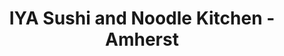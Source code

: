 ---
layout: place
title: "IYA Sushi and Noodle Kitchen - Amherst"
permalink: /massachusetts/amherst/iya-sushi-and-noodle-kitchen-amherst.html
stateAbbr: MA
stateName: Massachusetts
cityName: Amherst
place_id: ChIJNbZNzPDN5okR60x4CkT9NJw
photos:
  - name: >-
      places/ChIJNbZNzPDN5okR60x4CkT9NJw/photos/AUy1YQ38MzSnFN6Xajha8zYpHNC5IH3I9c_sansh8SuSnEuTpc25q9nj0qpt0q1SuxwuQRRHlIVcmfE_nc68iSJDQbaUWfTE1wsZmrEzdF1YWtTeIEzBNWpy0lYraH3mBtJzrBY2fpMokqirVn0Bp0nDVz0WxyAnEpTHunV24y2IKBUqmADkYmJKhL7Bx8G6QYj31Ba6bW14-qi0svLrBmn3-J6Sy0yNedlJGxqRsV2JHAaM1OWGO3Fx4i5KWdkSHWUCgnGiOdG9UWVCpOrSShxczFafT70TZBl6SC6_-a-HK3q5NvTWwQv2z3-94llFhkVdOXnAMKEcA9qReSuP6L3IhYVNs63WNRkzF19uy4K3ViH6v-OUT881XKPzhS9vTlAwmXCsw3cp__Kc3PzcEr3MJT3wCnJmqaSFvzH6UwNUx1aWDQ
    widthPx: 4032
    heightPx: 3024
    authorAttributions:
      - displayName: Andrea Pruna
        uri: https://maps.google.com/maps/contrib/111326895095148799204
        photoUri: >-
          https://lh3.googleusercontent.com/a-/ALV-UjUXdctGKcjAtZEF-ttVuhOpgQ4NtGxMpLDPd-MYvxVlJ04i2Mk7=s100-p-k-no-mo
    flagContentUri: >-
      https://www.google.com/local/imagery/report/?cb_client=maps_api_places.places_api&image_key=!1e10!2sCIHM0ogKEICAgID92IivTA&hl=en-US
    googleMapsUri: >-
      https://www.google.com/maps/place//data=!3m4!1e2!3m2!1sCIHM0ogKEICAgID92IivTA!2e10!4m2!3m1!1s0x89e6cdf0cc4db635:0x9c34fd440a784ceb
  - name: >-
      places/ChIJNbZNzPDN5okR60x4CkT9NJw/photos/AUy1YQ27_1PbNCtXkfSGb5xueAJxibhUdTYyWvRhKwEK7sbPiCNo_BkEDHnDpEDB0BhkSv57CpZA8aUscPDbA09KRXKc4jXMq4ELc4Oa18jJS1jRS0UsgjLProyCbYmy6rp_u1rsoSNIS5yVnTmHY14xBQa3K25zCeTFRpHR2aTRNSKiA3F8P_RUNxkH_xKnnGtPkqKYKWNjuemt2zcFSReSNjcUcsgnRdDSX9Mh3crQyQnb3IumcwI20fduHP2oeSaWdnrRwQXzFudiRry9xqUGyYP7wpQ71W8G8HT3hC84qcLVigEun0kMHc-dWB3qhPHay5oAM_UULuvkJUF5UuXD_6DdJ0mG1G4zXtPfmacE197pFzbogrzQVnv_CpyKL4lM2iHttDDZl2H2ojJSIZp2ycA_FxKqOaBTn6F9XJf0AUSs3wGu
    widthPx: 4800
    heightPx: 4002
    authorAttributions:
      - displayName: Mike E
        uri: https://maps.google.com/maps/contrib/110724836735872115041
        photoUri: >-
          https://lh3.googleusercontent.com/a/ACg8ocIOmVnTs-Qwen6o-Za9nmCTbO_0XfDybHIy5mVqno-NL3vhGw=s100-p-k-no-mo
    flagContentUri: >-
      https://www.google.com/local/imagery/report/?cb_client=maps_api_places.places_api&image_key=!1e10!2sCIHM0ogKEICAgIDnp7qjsQE&hl=en-US
    googleMapsUri: >-
      https://www.google.com/maps/place//data=!3m4!1e2!3m2!1sCIHM0ogKEICAgIDnp7qjsQE!2e10!4m2!3m1!1s0x89e6cdf0cc4db635:0x9c34fd440a784ceb
  - name: >-
      places/ChIJNbZNzPDN5okR60x4CkT9NJw/photos/AUy1YQ3I3GZQA16IBJQE2NbO3FLTx5kuNdKYKbCI-EKnopEHM6WO3kVfg0XrAZlUC9qCzOn2AJ65-7r7jk4sduNDtLxJVLyDDXBdO-h67qJQabtLT8-bKK-T2-scN0zISqi3k4g7AzdF0E556p0ObOlyj_ja0SZdN9949vTsS2sV5jeyaxJcEDFv98XCedqWymtysxJ0TZMqB51XLmyXvmHQo3UFsyNw3fUpUEE0TL0Qe7KlD7IHsrCsM7yxN-ZKqanpALuuPyE2MOQ4kVKyIoJW2lVyPWvAXeQoap-0xgDi_H7zBGTW_lhdRsm2SICmqFfl85Q-BL1dByB2GMrtYZgOzQGoKoE26Nwc8lCi38KCEa9AUMZdlvvyZQiO_UU6k7egVjA-TaKDRPseTZd31u6jkJV-anQiHLqqVcU3pWIf54gSboYF
    widthPx: 3072
    heightPx: 4080
    authorAttributions:
      - displayName: Bryan D
        uri: https://maps.google.com/maps/contrib/108849625600524180745
        photoUri: >-
          https://lh3.googleusercontent.com/a-/ALV-UjWWnix1fiklxPApRiAKVfJBBNh1qq38PikmG2acmePThBMVCfpt=s100-p-k-no-mo
    flagContentUri: >-
      https://www.google.com/local/imagery/report/?cb_client=maps_api_places.places_api&image_key=!1e10!2sCIHM0ogKEICAgIDZ2pKLmQE&hl=en-US
    googleMapsUri: >-
      https://www.google.com/maps/place//data=!3m4!1e2!3m2!1sCIHM0ogKEICAgIDZ2pKLmQE!2e10!4m2!3m1!1s0x89e6cdf0cc4db635:0x9c34fd440a784ceb
  - name: >-
      places/ChIJNbZNzPDN5okR60x4CkT9NJw/photos/AUy1YQ2kmCZ-iEDDnT68DIUPKpBPsebNO7-7O3Me-8eaZvO8XWGTaG2E_SpB4YAo6-9ULsPpwU8k0gbLkUnCnaq-lWzffvshkSWNB-znsi9EQawbmI0EiWvupPhySRB_8S4vcwvywnuvGYu1X3USihudGRo8I-kc-luMHXf2Mn_fzWmnwRRTGrmc7lHGzKtDHmAUvHNuPP97eDFkKNNPDSEwm4rHUXUmJtKJ-0atInTSRew5T-Y5aTfhDa6MmwNxDDNEEFWsGXK8KvOme9uaSfnC-3EO3GQK8LgvN2VLsaVBFgznwGmBPYzkD8Y6Ba1FgWJxS2Soyn6Y4_eYOAlBJwZUz3WLcZ7q9snOEoazBzTMV5JCwgBUnOki8qlQgVj6kbMNJsmLJUk9JWyyNyE5gY-ntVGIFNLZk4IXiGYEV56iRIIKUw
    widthPx: 4032
    heightPx: 3024
    authorAttributions:
      - displayName: S G
        uri: https://maps.google.com/maps/contrib/103460787569616948008
        photoUri: >-
          https://lh3.googleusercontent.com/a/ACg8ocIRMAWYmYM5hx7YQJLFjEAnYJYj1Hr_WO6nnLx01N_U-weFNw=s100-p-k-no-mo
    flagContentUri: >-
      https://www.google.com/local/imagery/report/?cb_client=maps_api_places.places_api&image_key=!1e10!2sCIHM0ogKEICAgIDrh_SGZA&hl=en-US
    googleMapsUri: >-
      https://www.google.com/maps/place//data=!3m4!1e2!3m2!1sCIHM0ogKEICAgIDrh_SGZA!2e10!4m2!3m1!1s0x89e6cdf0cc4db635:0x9c34fd440a784ceb
  - name: >-
      places/ChIJNbZNzPDN5okR60x4CkT9NJw/photos/AUy1YQ2co6JO6NPw5BCOboTO027eDj20RLhGtwj14iCAbIX0pdpzySDHQbaloMcdYTD_fuYk6svT0DH_AlUTnWYZ3ua8BVDiFndTD3eVbNmG7jioOp4oK-PyQORQZkuJfBXF2vKbCpjNYq50L6xKP_frS4e12lVDQtctiNupHKDWbbPGiqNGvl9tNWOr4lzCl2zKjDzOnPqo_ad0w8r8Lpr4NEXdreo12IpUPglcA3zd8i8VGwQi7vEMAs52VnHXSJJl8xZF2j01LmIl-5t3q0MnpsQQ-JoHARZtJ1yyLVqT8xeWGcPDBibu-F2s_H42K5R4rEnQ_R0aW0Ogs92uzjfyJQ3Lj81QhaPhsbkjNtqIVBSc667bcnGWjKs25od0DpIUlF6AbZ4alZtKyZGV5MXOWlLj6T-dY-MoUjKSF7b5L25-Ig
    widthPx: 4032
    heightPx: 3024
    authorAttributions:
      - displayName: J W (Jacqui)
        uri: https://maps.google.com/maps/contrib/113161143998368827355
        photoUri: >-
          https://lh3.googleusercontent.com/a-/ALV-UjUV7KynJzZ_s7qdfDmw67bhAS5dZlWsge2NtfOuY_Vdil0xPF6Sxg=s100-p-k-no-mo
    flagContentUri: >-
      https://www.google.com/local/imagery/report/?cb_client=maps_api_places.places_api&image_key=!1e10!2sCIHM0ogKEICAgICH4JqlOA&hl=en-US
    googleMapsUri: >-
      https://www.google.com/maps/place//data=!3m4!1e2!3m2!1sCIHM0ogKEICAgICH4JqlOA!2e10!4m2!3m1!1s0x89e6cdf0cc4db635:0x9c34fd440a784ceb
  - name: >-
      places/ChIJNbZNzPDN5okR60x4CkT9NJw/photos/AUy1YQ3o9x2m900dJpnpqM4D61neq96aSc4de-FXqL_UGbD3-q4gYdIyz_K5yH8vAHr7z_jpoRBiFCO2ecLmK2sBCpJt4N8KMoOjeswVSUuatVCZqwLXcR5m1z7scFYPP5VedfPjOiJ4gdtU34xuHiYfeFAc5AGMTq4CM0VDBzspxP2B0U36lC_SyKbzfUufUsF4_9X88bOuEPGwh7CQKU1c77Z4Eu2YCoT8wliygGf8krjRaNGIcDhj7H7zxIyBpEqGmCstJzEkkEbKATTyBiqXOEB0EuBitITuydxzhqVUaLAkpVVQgyhqy-mCZxx3sgtzu_hJ--zSUYkSyhKVWdYTuRdY_4X8wN6xQf9yza_ddhYjbJKjnajGktFvnIYLHu0jqnbEuDeI3x9LzOmJaGPF4VDa3XE7f4-5S9fyE8VqS5o
    widthPx: 4032
    heightPx: 3024
    authorAttributions:
      - displayName: J W (Jacqui)
        uri: https://maps.google.com/maps/contrib/113161143998368827355
        photoUri: >-
          https://lh3.googleusercontent.com/a-/ALV-UjUV7KynJzZ_s7qdfDmw67bhAS5dZlWsge2NtfOuY_Vdil0xPF6Sxg=s100-p-k-no-mo
    flagContentUri: >-
      https://www.google.com/local/imagery/report/?cb_client=maps_api_places.places_api&image_key=!1e10!2sCIHM0ogKEICAgID7gbv-YQ&hl=en-US
    googleMapsUri: >-
      https://www.google.com/maps/place//data=!3m4!1e2!3m2!1sCIHM0ogKEICAgID7gbv-YQ!2e10!4m2!3m1!1s0x89e6cdf0cc4db635:0x9c34fd440a784ceb
  - name: >-
      places/ChIJNbZNzPDN5okR60x4CkT9NJw/photos/AUy1YQ3RNGuS7FzKBR9FRxcNJ9XUx5af7--UHLQmcHz3CMIgryVlwVlJEh0wlBz53G44IQXmPleBGgSKxsJW8zND1I32Kj-uGE89LLpftODtrF7NyaEFY12zDzBGtwZge9sj-yeamTLfFnc3ASkP8XThYVs1FZUy0Q5aeJ3zg4o2G0BJtp1jYmgDvHGFH4KbAKj2aSdfnhQGxFUaSLmNkDCeOeRGzg23QGrDxK0KRSzDn7FTQJ0u-Y9VfwAQDmQpkf8ZdjLMUv_5MNWjirlkYhYyDCygLvY8LYDv7XOv9q72ro-EZubGWwixU8jWsDl-glE9AVKyXvJSAn8Jw5C_gT05ZdMs1u-DlXABsI3clXWZS5HVyVMNyVY7rOo8NrBvyhI7-Fov8-rTOK0isbuYx9L6lezn-a15glt_YvxCVSDVlz8EoQ8
    widthPx: 4032
    heightPx: 3024
    authorAttributions:
      - displayName: S G
        uri: https://maps.google.com/maps/contrib/103460787569616948008
        photoUri: >-
          https://lh3.googleusercontent.com/a/ACg8ocIRMAWYmYM5hx7YQJLFjEAnYJYj1Hr_WO6nnLx01N_U-weFNw=s100-p-k-no-mo
    flagContentUri: >-
      https://www.google.com/local/imagery/report/?cb_client=maps_api_places.places_api&image_key=!1e10!2sCIHM0ogKEICAgIDrh_SG5AE&hl=en-US
    googleMapsUri: >-
      https://www.google.com/maps/place//data=!3m4!1e2!3m2!1sCIHM0ogKEICAgIDrh_SG5AE!2e10!4m2!3m1!1s0x89e6cdf0cc4db635:0x9c34fd440a784ceb
  - name: >-
      places/ChIJNbZNzPDN5okR60x4CkT9NJw/photos/AUy1YQ1b6TR2TDen4TTOVGXaNOaMC83UWrojy2C1Qc8v-9ckZFR13_rTFZTkb-qhlqHiz13MWquuLiXRkAnLaExhaI6t-GYyj9_usoeabn3UMnWELYSORubvZnM3R9VjYOHR4bfKaZPt8Vel4GUNK7yjMwS9wqbj-lQSJqv7O76hMQ8uhPa-nNsezpBrasdrafZyo4RukqRnpQ9XT4n2aRczh8Mf0vgds29bpgCiI7UKrJ1IrkF2cRtkvJl51c6GuJNidZbPtGA0zMpraj95lmGh6-kB2EucUF6f6Mlh-I9FaXGa4j6VDxEEMuB-0VL4qNLVKkcG9LXrEixanyNMBO23S20Y76nE5XhywLE9TwfhylOH7hS1tQMwaabuvf3lkFVR8oI8vVZ0g7AsTBuSB2D5rCYIdzC1QvRb9CkfaWLB5UCblUk
    widthPx: 3000
    heightPx: 4000
    authorAttributions:
      - displayName: M RL
        uri: https://maps.google.com/maps/contrib/111886931787028630549
        photoUri: >-
          https://lh3.googleusercontent.com/a-/ALV-UjVyLdi5qjVlUgXx3VrA6l7g6_u1ChostOQX9pKjucsjDkIG6vzt=s100-p-k-no-mo
    flagContentUri: >-
      https://www.google.com/local/imagery/report/?cb_client=maps_api_places.places_api&image_key=!1e10!2sCIHM0ogKEICAgIDD4P3HuAE&hl=en-US
    googleMapsUri: >-
      https://www.google.com/maps/place//data=!3m4!1e2!3m2!1sCIHM0ogKEICAgIDD4P3HuAE!2e10!4m2!3m1!1s0x89e6cdf0cc4db635:0x9c34fd440a784ceb
  - name: >-
      places/ChIJNbZNzPDN5okR60x4CkT9NJw/photos/AUy1YQ2Y4YDrqIvg-YYuAr74EfNgbKwYdS68bgGDhSGaRlwDyPWCYLlJbfn73I5NEH_SyERskuHrXFp_1nQZZtKgA-pGIBzZJ2c7Kr49OA2YPsJLZCMQ1P19JCg4eTpR9UWuaRBHK4tIFKUbclbshZjOCV1cFBnD0rEkinh4xXQX0FL2m9Fj6IUeTYWXEM5BDeVxPViiy1sYzlNR52CIZ4TNPzeHdM9KdZTawlBHRQoZOgopD5U9sYZmkcqjj7VVBY0Gl-7vSeSHDMb1b0wxjwDWMsky3UQR-KhBQqt0f7QudS4QKAPMDmaDIcoIIGlUwAz8eY2zkiE5gh4Eb740-LbMYpHZHNqtNo5KTcslnC5ZPIQWMNCfgtiZhudbOHOm8qoREqkPOp1FPLGNetmARxZmMNQhZn68IO4WUNiw8m4toA5gATM
    widthPx: 3024
    heightPx: 4032
    authorAttributions:
      - displayName: Andrea Pruna
        uri: https://maps.google.com/maps/contrib/111326895095148799204
        photoUri: >-
          https://lh3.googleusercontent.com/a-/ALV-UjUXdctGKcjAtZEF-ttVuhOpgQ4NtGxMpLDPd-MYvxVlJ04i2Mk7=s100-p-k-no-mo
    flagContentUri: >-
      https://www.google.com/local/imagery/report/?cb_client=maps_api_places.places_api&image_key=!1e10!2sCIHM0ogKEICAgID92IivjAE&hl=en-US
    googleMapsUri: >-
      https://www.google.com/maps/place//data=!3m4!1e2!3m2!1sCIHM0ogKEICAgID92IivjAE!2e10!4m2!3m1!1s0x89e6cdf0cc4db635:0x9c34fd440a784ceb
  - name: >-
      places/ChIJNbZNzPDN5okR60x4CkT9NJw/photos/AUy1YQ2tKhf-nnvFRvZSHNKP0NVlqbU2lFzXQc9zmrADge2wzx3MJ7vRXgz7cXDOSElAa_KhhnrqYxYSO2BtIYoD5o364FvFicXU2cGJ_uTXwbHAyU3GDz-977OeZ4gN1tgonmwzsU4D-HUJNoneXonC42IZ7EKuw2B1aAhIczcfquHqDS_UGZoNkwq5UbJcBDJAz_eqTag-3tzcfzEKrI-CqBCAaMNh2QeerXmTsF0SzYSVJ4fgwSbvaho1AKstqQph1EdiVJrshNoLJitmwCEGgxrvspsdTzR_fkT5XzVGterOUUFWhstNh-qdG-DGg_JTsCmXI7gN6sTr9BF74gmEyfEswMOGAaq_qmdR29d5-WVC00qtlXt6xJK_tc3JsncRQLZzwMNuDMnlww3IBsIPU1CjDhjZYKA0S1nc7ya9nhVGVQ
    widthPx: 4032
    heightPx: 3024
    authorAttributions:
      - displayName: Amit Hattimare
        uri: https://maps.google.com/maps/contrib/113454305693020248699
        photoUri: >-
          https://lh3.googleusercontent.com/a-/ALV-UjUI2CI9o_FPC-jh7OqsXlO08Im1zSWZ2iuMjZYfQPXLQz7AM4w=s100-p-k-no-mo
    flagContentUri: >-
      https://www.google.com/local/imagery/report/?cb_client=maps_api_places.places_api&image_key=!1e10!2sCIHM0ogKEICAgIC2uePyVA&hl=en-US
    googleMapsUri: >-
      https://www.google.com/maps/place//data=!3m4!1e2!3m2!1sCIHM0ogKEICAgIC2uePyVA!2e10!4m2!3m1!1s0x89e6cdf0cc4db635:0x9c34fd440a784ceb
address: 1 E Pleasant St, Amherst, MA 01002, USA
street: 1 E Pleasant St
city: Amherst
state: MA
zip: '01002'
country: USA
neighborhood: Amherst Center
latitude: '42.378871'
longitude: '-72.519757'
accessibility_options:
  wheelchairAccessibleParking: true
  wheelchairAccessibleEntrance: true
  wheelchairAccessibleRestroom: true
  wheelchairAccessibleSeating: true
business_status: OPERATIONAL
name: IYA Sushi and Noodle Kitchen - Amherst
google_maps_links:
  directionsUri: >-
    https://www.google.com/maps/dir//''/data=!4m7!4m6!1m1!4e2!1m2!1m1!1s0x89e6cdf0cc4db635:0x9c34fd440a784ceb!3e0
  placeUri: https://maps.google.com/?cid=11255899837380971755
  writeAReviewUri: >-
    https://www.google.com/maps/place//data=!4m3!3m2!1s0x89e6cdf0cc4db635:0x9c34fd440a784ceb!12e1
  reviewsUri: >-
    https://www.google.com/maps/place//data=!4m4!3m3!1s0x89e6cdf0cc4db635:0x9c34fd440a784ceb!9m1!1b1
  photosUri: >-
    https://www.google.com/maps/place//data=!4m3!3m2!1s0x89e6cdf0cc4db635:0x9c34fd440a784ceb!10e5
primary_type: Sushi Restaurant
opening_hours:
  regular: null
  current: null
secondary_opening_hours:
  regular:
    weekdayDescriptions: null
    type: null
  current:
    weekdayDescriptions: null
    type: null
phone: null
price_level: null
price_range: null
rating: null
rating_count: 0
website: null
description: null
reviews: null
parking_options: null
payment_options: null
allow_dogs: null
curbside_pickup: null
delivery: null
dine_in: null
good_for_children: null
good_for_groups: null
good_for_sports: null
live_music: null
menu_for_children: null
outdoor_seating: null
reservable: null
restroom: null
serves_beer: null
serves_breakfast: null
serves_brunch: null
serves_cocktails: null
serves_coffee: null
serves_dinner: null
serves_dessert: null
serves_lunch: null
serves_vegetarian_food: null
serves_wine: null
takeout: null
slug: IYA-Sushi-and-Noodle-Kitchen-Amherst

---